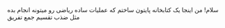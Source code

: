 سلام! 
من اینجا یک کتابخانه پایتون ساختم که عملیات ساده ریاضی رو میتونه انجام بده مثل ضذب تقسیم جمع تفریق
